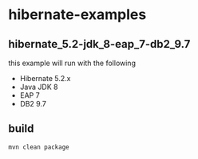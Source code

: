 # hibernate-examples

## hibernate_5.2-jdk_8-eap_7-db2_9.7

this example will run with the following
* Hibernate 5.2.x
* Java JDK 8
* EAP 7
* DB2 9.7

## build

`mvn clean package`
